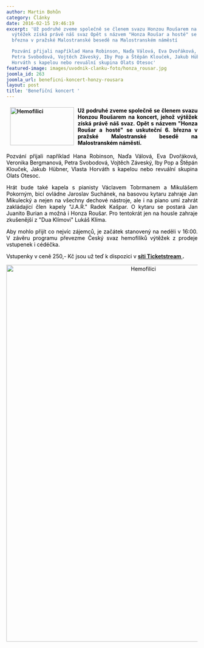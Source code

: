```yaml
---
author: Martin Bohůn
category: Články
date: 2016-02-15 19:46:19
excerpt: 'Už podruhé zveme společně se členem svazu Honzou Roušarem na koncert, jehož
  výtěžek získá právě náš svaz Opět s názvem "Honza Roušar a hosté" se uskuteční 6
  března v pražské Malostranské besedě na Malostranském náměstí

  Pozvání přijali například Hana Robinson, Naďa Válová, Eva Dvořáková, Veronika Bergmanová,
  Petra Svobodová, Vojtěch Záveský, Iby Pop a Štěpán Klouček, Jakub Hübner, Vlasta
  Horváth s kapelou nebo revuální skupina Olats Otesoc'
featured-image: images/uvodnik-clanku-foto/honza_rousar.jpg
joomla_id: 263
joomla_url: beneficni-koncert-honzy-rousara
layout: post
title: 'Benefiční koncert '
---
```


<h4 style="text-align: justify;">
 <img alt="Hemofilici" border="0" height="100" src="{{ site.baseurl }}/images/uvodnik-clanku-foto/honza_rousar.jpg" style="float: left; margin-left: 10px; margin-right: 10px;" title="Honza Roušar" width="168"/>
 <span style="color: #000000;">
  Už podruhé zveme společně se členem svazu Honzou Roušarem na koncert, jehož výtěžek získá právě náš svaz. Opět s názvem "Honza Roušar a hosté" se uskuteční 6. března v pražské Malostranské besedě na Malostranském náměstí.
 </span>
</h4>
<p style="text-align: justify;">
 <span style="color: #000000;">
  Pozvání přijali například Hana Robinson, Naďa Válová, Eva Dvořáková, Veronika Bergmanová, Petra Svobodová, Vojtěch Záveský, Iby Pop a Štěpán Klouček, Jakub Hübner, Vlasta Horváth s kapelou nebo revuální skupina Olats Otesoc.
 </span>
</p>
<p style="text-align: justify;">
 <span style="color: #000000;">
  Hrát bude také kapela s pianisty Václavem Tobrmanem a Mikulášem Pokorným, bicí ovládne Jaroslav Suchánek, na basovou kytaru zahraje Jan Mikulecký a nejen na všechny dechové nástroje, ale i na piano umí zahrát zakládající člen kapely "J.A.R." Radek Kašpar. O kytaru se postará Jan Juanito Burian a možná i Honza Roušar. Pro tentokrát jen na housle zahraje zkušenější z "Dua Klímovi" Lukáš Klíma.
 </span>
</p>
<p style="text-align: justify;">
 <span style="color: #000000;">
  Aby mohlo přijít co nejvíc zájemců, je začátek stanovený na neděli v 16:00. V závěru programu převezme Český svaz hemofiliků výtěžek z prodeje vstupenek i cédéčka.
 </span>
</p>
<p style="text-align: justify;">
 <span style="color: #000000;">
  Vstupenky v ceně 250,- Kč jsou už teď k dispozici v
  <strong>
   <a href="https://www.ts1.cz/tsp/ts1website/vstupenky/honza-rou%C5%A1ar-a-host%C3%A9-benefi%C4%8Dn%C3%AD-koncert-pro-hemofiliky-malostransk%C3%A1-beseda-praha-1036557?tc=CZECHBLUES" title="Benefice hemofilici">
    síti Ticketstream
   </a>
   .
  </strong>
 </span>
</p>
<p style="text-align: center;">
 <span style="color: #000000;">
  <img alt="Hemofilici" border="0" height="990" src="{{ site.baseurl }}/images/uvodnik-clanku-foto/benefice_honza_rousar.jpg" title="Benefiční koncert pro hemofiliky" width="706"/>
  <br/>
 </span>
</p>
